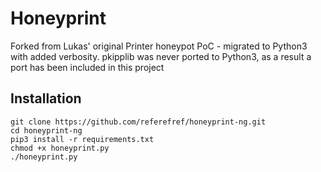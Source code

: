 Honeyprint
==========

Forked from Lukas' original Printer honeypot PoC - migrated to Python3 with added verbosity.
pkipplib was never ported to Python3, as a result a port has been included in this project

## Installation
```
git clone https://github.com/referefref/honeyprint-ng.git
cd honeyprint-ng
pip3 install -r requirements.txt
chmod +x honeyprint.py
./honeyprint.py
```
